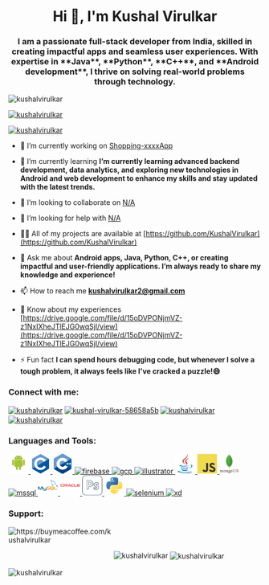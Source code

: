 <h1 align="center">Hi 👋, I'm Kushal Virulkar</h1>
<h3 align="center">I am a passionate full-stack developer from India, skilled in creating impactful apps and seamless user experiences. With expertise in **Java**, **Python**, **C++**, and **Android development**, I thrive on solving real-world problems through technology.</h3>

<p align="left"> <img src="https://komarev.com/ghpvc/?username=kushalvirulkar&label=Profile%20views&color=0e75b6&style=flat" alt="kushalvirulkar" /> </p>

<p align="left"> <a href="https://github.com/ryo-ma/github-profile-trophy"><img src="https://github-profile-trophy.vercel.app/?username=kushalvirulkar" alt="kushalvirulkar" /></a> </p>

<p align="left"> <a href="https://twitter.com/kushalvirulkar" target="blank"><img src="https://img.shields.io/twitter/follow/kushalvirulkar?logo=twitter&style=for-the-badge" alt="kushalvirulkar" /></a> </p>

- 🔭 I’m currently working on [Shopping-xxxxApp](https://play.google.com/apps/internaltest/4700361892184356792)

- 🌱 I’m currently learning **I’m currently learning advanced backend development, data analytics, and exploring new technologies in Android and web development to enhance my skills and stay updated with the latest trends.**

- 👯 I’m looking to collaborate on [N/A](N/A)

- 🤝 I’m looking for help with [N/A](N/A)

- 👨‍💻 All of my projects are available at [https://github.com/KushalVirulkar](https://github.com/KushalVirulkar)

- 💬 Ask me about **Android apps, Java, Python, C++, or creating impactful and user-friendly applications. I’m always ready to share my knowledge and experience!**

- 📫 How to reach me **kushalvirulkar2@gmail.com**

- 📄 Know about my experiences [https://drive.google.com/file/d/15oDVPONjmVZ-z1NxIXheJTlEJG0wqSjl/view](https://drive.google.com/file/d/15oDVPONjmVZ-z1NxIXheJTlEJG0wqSjl/view)

- ⚡ Fun fact **I can spend hours debugging code, but whenever I solve a tough problem, it always feels like I've cracked a puzzle!😄**

<h3 align="left">Connect with me:</h3>
<p align="left">
<a href="https://twitter.com/kushalvirulkar" target="blank"><img align="center" src="https://raw.githubusercontent.com/rahuldkjain/github-profile-readme-generator/master/src/images/icons/Social/twitter.svg" alt="kushalvirulkar" height="30" width="40" /></a>
<a href="https://linkedin.com/in/kushal-virulkar-58658a5b" target="blank"><img align="center" src="https://raw.githubusercontent.com/rahuldkjain/github-profile-readme-generator/master/src/images/icons/Social/linked-in-alt.svg" alt="kushal-virulkar-58658a5b" height="30" width="40" /></a>
<a href="https://fb.com/kushalvirulkar" target="blank"><img align="center" src="https://raw.githubusercontent.com/rahuldkjain/github-profile-readme-generator/master/src/images/icons/Social/facebook.svg" alt="kushalvirulkar" height="30" width="40" /></a>
<a href="https://instagram.com/kushalvirulkar" target="blank"><img align="center" src="https://raw.githubusercontent.com/rahuldkjain/github-profile-readme-generator/master/src/images/icons/Social/instagram.svg" alt="kushalvirulkar" height="30" width="40" /></a>
</p>

<h3 align="left">Languages and Tools:</h3>
<p align="left"> <a href="https://developer.android.com" target="_blank" rel="noreferrer"> <img src="https://raw.githubusercontent.com/devicons/devicon/master/icons/android/android-original-wordmark.svg" alt="android" width="40" height="40"/> </a> <a href="https://www.cprogramming.com/" target="_blank" rel="noreferrer"> <img src="https://raw.githubusercontent.com/devicons/devicon/master/icons/c/c-original.svg" alt="c" width="40" height="40"/> </a> <a href="https://www.w3schools.com/cpp/" target="_blank" rel="noreferrer"> <img src="https://raw.githubusercontent.com/devicons/devicon/master/icons/cplusplus/cplusplus-original.svg" alt="cplusplus" width="40" height="40"/> </a> <a href="https://firebase.google.com/" target="_blank" rel="noreferrer"> <img src="https://www.vectorlogo.zone/logos/firebase/firebase-icon.svg" alt="firebase" width="40" height="40"/> </a> <a href="https://cloud.google.com" target="_blank" rel="noreferrer"> <img src="https://www.vectorlogo.zone/logos/google_cloud/google_cloud-icon.svg" alt="gcp" width="40" height="40"/> </a> <a href="https://www.adobe.com/in/products/illustrator.html" target="_blank" rel="noreferrer"> <img src="https://www.vectorlogo.zone/logos/adobe_illustrator/adobe_illustrator-icon.svg" alt="illustrator" width="40" height="40"/> </a> <a href="https://www.java.com" target="_blank" rel="noreferrer"> <img src="https://raw.githubusercontent.com/devicons/devicon/master/icons/java/java-original.svg" alt="java" width="40" height="40"/> </a> <a href="https://developer.mozilla.org/en-US/docs/Web/JavaScript" target="_blank" rel="noreferrer"> <img src="https://raw.githubusercontent.com/devicons/devicon/master/icons/javascript/javascript-original.svg" alt="javascript" width="40" height="40"/> </a> <a href="https://www.mongodb.com/" target="_blank" rel="noreferrer"> <img src="https://raw.githubusercontent.com/devicons/devicon/master/icons/mongodb/mongodb-original-wordmark.svg" alt="mongodb" width="40" height="40"/> </a> <a href="https://www.microsoft.com/en-us/sql-server" target="_blank" rel="noreferrer"> <img src="https://www.svgrepo.com/show/303229/microsoft-sql-server-logo.svg" alt="mssql" width="40" height="40"/> </a> <a href="https://www.mysql.com/" target="_blank" rel="noreferrer"> <img src="https://raw.githubusercontent.com/devicons/devicon/master/icons/mysql/mysql-original-wordmark.svg" alt="mysql" width="40" height="40"/> </a> <a href="https://www.oracle.com/" target="_blank" rel="noreferrer"> <img src="https://raw.githubusercontent.com/devicons/devicon/master/icons/oracle/oracle-original.svg" alt="oracle" width="40" height="40"/> </a> <a href="https://www.photoshop.com/en" target="_blank" rel="noreferrer"> <img src="https://raw.githubusercontent.com/devicons/devicon/master/icons/photoshop/photoshop-line.svg" alt="photoshop" width="40" height="40"/> </a> <a href="https://www.python.org" target="_blank" rel="noreferrer"> <img src="https://raw.githubusercontent.com/devicons/devicon/master/icons/python/python-original.svg" alt="python" width="40" height="40"/> </a> <a href="https://www.selenium.dev" target="_blank" rel="noreferrer"> <img src="https://raw.githubusercontent.com/detain/svg-logos/780f25886640cef088af994181646db2f6b1a3f8/svg/selenium-logo.svg" alt="selenium" width="40" height="40"/> </a> <a href="https://www.adobe.com/products/xd.html" target="_blank" rel="noreferrer"> <img src="https://cdn.worldvectorlogo.com/logos/adobe-xd.svg" alt="xd" width="40" height="40"/> </a> </p>

<h3 align="left">Support:</h3>
<p><a href="https://www.buymeacoffee.com/https://buymeacoffee.com/kushalvirulkar"> <img align="left" src="https://cdn.buymeacoffee.com/buttons/v2/default-yellow.png" height="50" width="210" alt="https://buymeacoffee.com/kushalvirulkar" /></a></p><br><br>

<p><img align="left" src="https://github-readme-stats.vercel.app/api/top-langs?username=kushalvirulkar&show_icons=true&locale=en&layout=compact" alt="kushalvirulkar" /></p>

<p>&nbsp;<img align="center" src="https://github-readme-stats.vercel.app/api?username=kushalvirulkar&show_icons=true&locale=en" alt="kushalvirulkar" /></p>

<p><img align="center" src="https://github-readme-streak-stats.herokuapp.com/?user=kushalvirulkar&" alt="kushalvirulkar" /></p>
